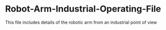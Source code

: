 # Robot-Arm-Industrial-Operating-File
This file includes details of the robotic arm from an industrial point of view
